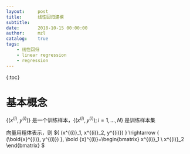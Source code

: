 ```yaml
---
layout:     post
title:      线性回归建模
subtitle:   
date:       2018-10-15 00:00:00
author:     mzl
catalog:    true
tags:
    - 线性回归
    - linear regression
    - regression
---
```


{:toc}

# 基本概念

$\{ (x^{(i)}, y^{(i)}) \}$ 是一个训练样本，$\{ (x^{(i)}, y^{(i)}); i=1, \dots, N \}$ 是训练样本集

向量用粗体表示，则
$\{ (x^{(i)}_1, x^{(i)}_2, y^{(i)}) \} \rightarrow \{ (\bold{x}^{(i)}, y^{(i)}) \}, \bold {x}^{(i)}=\begin{bmatrix} x^{(i)}_1 \\ x^{(i)}_2 \end{bmatrix} $

